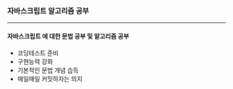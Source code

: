 ### 자바스크립트 알고리즘 공부

<hr />

#### 자바스크립트 에 대한 문법 공부 및 알고리즘 공부

- 코딩테스트 준비
- 구현능력 강화
- 기본적인 문법 개념 습득
- 매일매일 커밋하자는 의지
